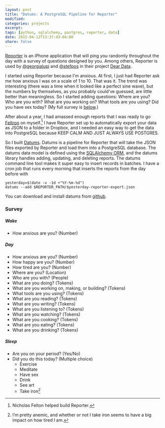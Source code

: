 ```yaml
---
layout: post
title: "Datums: A PostgreSQL Pipeline for Reporter"
modified:
categories: projects
excerpt:
tags: [python, sqlalchemy, postgres, reporter, data]
date: 2015-04-12T13:37:43-04:00
share: false
---
```

[Reporter](http://www.reporter-app.com/) is an iPhone application that will ping you randomly throughout the day with a survey of questions designed by you. Among others, Reporter is used by [@georgialupi](https://twitter.com/giorgialupi) and [@stefpos](https://twitter.com/stefpos) in their project [Dear Data](http://www.dear-data.com/).   

I started using Reporter because I'm anxious. At first, I just had Reporter ask me how anxious I was on a scale of 1 to 10. That was it. The trend was interesting (there was a time when it looked like a perfect sine wave), but the numbers by themselves, as you probably could've guessed, are little better than meaningless. So I started adding questions: Where are you? Who are you with? What are you working on? What tools are you using? Did you have sex today? (My full survey is [below](#survey).)  

After about a year, I had amassed enough reports that I was ready to go [Feltron](http://feltron.com/) on myself.[^1] I have Reporter set up to automatically export your data as JSON to a folder in Dropbox, and I needed an easy way to get the data into PostgreSQL because KEEP CALM AND JUST ALWAYS USE POSTGRES.

So I built [Datums](https://www.github.com/thejunglejane/datums). Datums is a pipeline for Reporter that will take the JSON files exported by Reporter and load them into a PostgreSQL database. The datums data model is defined using the [SQLAlchemy ORM](http://www.sqlalchemy.org/), and the datums library handles adding, updating, and deleting reports. The datums command line tool makes it super easy to insert records in batches. I have a cron job that runs every morning that inserts the reports from the day before with  

`yesterday=$(date -v -1d +"%Y-%m-%d")`  
`datums --add $REPORTER_PATH/$yesterday-reporter-export.json`

You can download and install datums from [github](https://www.github.com/thejunglejane/datums).

### Survey

##### Wake
+ How anxious are you? (Number)

##### Day
+ How anxious are you? (Number)
+ How happy are you? (Number)
+ How tired are you? (Number)
+ Where are you? (Location)
+ Who are you with? (People)
+ What are you doing? (Tokens)
+ What are you working on, making, or building? (Tokens)
+ What tools are you using? (Tokens)
+ What are you reading? (Tokens)
+ What are you writing? (Tokens)
+ What are you listening to? (Tokens)
+ What are you watching? (Tokens)
+ What are you cooking? (Tokens)
+ What are you eating? (Tokens)
+ What are you drinking? (Tokens)

##### Sleep
+ Are you on your period? (Yes/No)
+ Did you do this today? (Multiple choice)
    + Exercise
    + Meditate
    + Have sex
    + Drink
    + See art
    + Take iron[^2]


[^1]: Nicholas Felton helped build Reporter.
[^2]: I’m pretty anemic, and whether or not I take iron seems to have a big impact on how tired I am.
